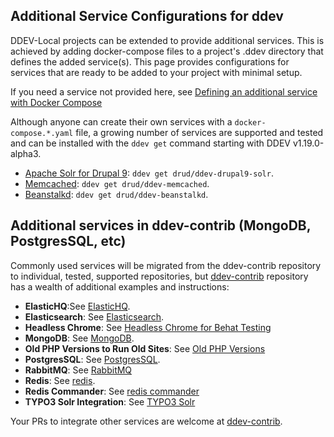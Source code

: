 ## Additional Service Configurations for ddev

DDEV-Local projects can be extended to provide additional services. This is achieved by adding docker-compose files to a project's .ddev directory that defines the added service(s). This page provides configurations for services that are ready to be added to your project with minimal setup.

If you need a service not provided here, see [Defining an additional service with Docker Compose](custom-compose-files.md)

Although anyone can create their own services with a `docker-compose.*.yaml` file, a growing number of services are supported and tested and can be installed with the `ddev get` command starting with DDEV v1.19.0-alpha3.

* [Apache Solr for Drupal 9](https://github.com/drud/ddev-drupal9-solr): `ddev get drud/ddev-drupal9-solr`.
* [Memcached](https://github.com/drud/ddev-memcached): `ddev get drud/ddev-memcached`.
* [Beanstalkd](https://github.com/drud/ddev-beanstalkd): `ddev get drud/ddev-beanstalkd`.

## Additional services in ddev-contrib (MongoDB, PostgresSQL, etc)

Commonly used services will be migrated from the ddev-contrib repository to individual, tested, supported repositories, but
 [ddev-contrib](https://github.com/drud/ddev-contrib) repository has a wealth of additional examples and instructions:

* **ElasticHQ**:See [ElasticHQ](https://github.com/drud/ddev-contrib/blob/master/docker-compose-services/elastichq).
* **Elasticsearch**: See [Elasticsearch](https://github.com/drud/ddev-contrib/blob/master/docker-compose-services/elasticsearch).
* **Headless Chrome**: See [Headless Chrome for Behat Testing](https://github.com/drud/ddev-contrib/blob/master/docker-compose-services/headless-chrome)
* **MongoDB**: See [MongoDB](https://github.com/drud/ddev-contrib/blob/master/docker-compose-services/mongodb).
* **Old PHP Versions to Run Old Sites**: See [Old PHP Versions](https://github.com/drud/ddev-contrib/blob/master/docker-compose-services/old_php)
* **PostgresSQL**: See [PostgresSQL](https://github.com/drud/ddev-contrib/blob/master/docker-compose-services/postgres).
* **RabbitMQ**: See [RabbitMQ](https://github.com/drud/ddev-contrib/blob/master/docker-compose-services/rabbitmq)
* **Redis**: See [redis](https://github.com/drud/ddev-contrib/blob/master/docker-compose-services/redis).
* **Redis Commander**: See [redis commander](https://github.com/drud/ddev-contrib/blob/master/docker-compose-services/redis-commander)
* **TYPO3 Solr Integration**: See [TYPO3 Solr](https://github.com/drud/ddev-contrib/blob/master/docker-compose-services/typo3-solr)

Your PRs to integrate other services are welcome at [ddev-contrib](https://github.com/drud/ddev-contrib).
